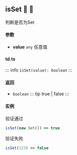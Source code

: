 ## isSet :tada: :100: 
判断是否为Set
#### 参数 
- **value** `any` 任意值
 
#### td.ts
::: info
`isSet(value): boolean`
:::
#### 返回 
- `boolean` 
::: tip
true | false
:::
#### 实例 
验证通过


```ts
isSet(new Set()) => true
```
验证失败


```ts
isSet(123) => false
```
